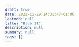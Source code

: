 ```yaml
---
draft: true
date: 2022-11-29T14:31:47+01:00
lastmod: null
title: "Blub 11"
description: null
summary: null
tags: []
---
```

